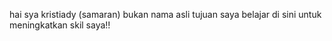hai sya kristiady  (samaran) bukan nama asli tujuan saya belajar di sini untuk meningkatkan skil saya!!
